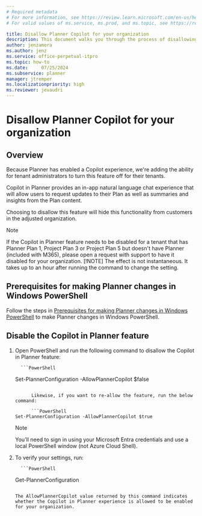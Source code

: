 ```yaml
---
# Required metadata
# For more information, see https://review.learn.microsoft.com/en-us/help/platform/learn-editor-add-metadata?branch=main
# For valid values of ms.service, ms.prod, and ms.topic, see https://review.learn.microsoft.com/en-us/help/platform/metadata-taxonomies?branch=main

title: Disallow Planner Copilot for your organization
description: This document walks you through the process of disallowing the Planner Copilot feature for your organization through our PowerShell suite
author: jenzamora
ms.author: jenz
ms.service: office-perpetual-itpro
ms.topic: how-to
ms.date:     07/25/2024
ms.subservice: planner
manager: jtremper
ms.localizationpriority: high
ms.reviewer: jevaudri
---
```


# Disallow Planner Copilot for your organization

## Overview

Because Planner has enabled a Copilot experience, we're adding the ability for tenant administrators to turn this feature off for their tenants.

Copilot in Planner provides an in-app natural language chat experience that will allow users to request updates to their Plan as well as summaries and insights from the Plan content.

Choosing to disallow this feature will hide this functionality from customers in the adjusted organization.

> [!NOTE]
> If the Copilot in Planner feature needs to be disabled for a tenant that has Planner Plan 1, Project Plan 3 or Project Plan 5 but doesn't have Planner (included with M365), please open a request with support to have it disabled for your organization.
> [!NOTE]
> The effect is not instantaneous. It takes up to an hour after running the command to change the setting.
## Prerequisites for making Planner changes in Windows PowerShell

Follow the steps in [Prerequisites for making Planner changes in Windows PowerShell](prerequisites-for-powershell.md) to make Planner changes in Windows PowerShell.

## Disable the Copilot in Planner feature

1. Open PowerShell and run the following command to disallow the Copilot in Planner feature:

         ```PowerShell
   Set-PlannerConfiguration -AllowPlannerCopilot $false
   ```
   
         Likewise, if you want to re-allow the feature, run the below command:

         ```PowerShell
   Set-PlannerConfiguration -AllowPlannerCopilot $true
   ```
   
      > [!NOTE]
   > You'll need to sign in using your Microsoft Entra credentials and use a local PowerShell window (not Azure Cloud Shell).

1. To verify your settings, run:

         ```PowerShell
   Get-PlannerConfiguration
   ```

   The AllowPlannerCopilot value returned by this command indicates whether the Copilot in Planner experience is allowed to be enabled for your organization.
   
